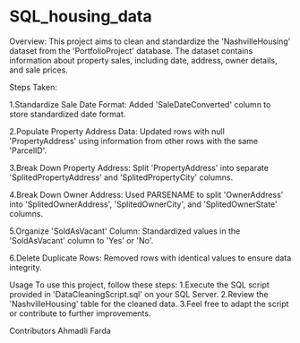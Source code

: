 # SQL_housing_data
Overview:
This project aims to clean and standardize the 'NashvilleHousing' dataset from the 'PortfolioProject' database. The dataset contains information about property sales, including date, address, owner details, and sale prices.

Steps Taken:

1.Standardize Sale Date Format:
Added 'SaleDateConverted' column to store standardized date format.

2.Populate Property Address Data:
Updated rows with null 'PropertyAddress' using information from other rows with the same 'ParcelID'.

3.Break Down Property Address:
Split 'PropertyAddress' into separate 'SplitedPropertyAddress' and 'SplitedPropertyCity' columns.

4.Break Down Owner Address:
Used PARSENAME to split 'OwnerAddress' into 'SplitedOwnerAddress', 'SplitedOwnerCity', and 'SplitedOwnerState' columns.

5.Organize 'SoldAsVacant' Column:
Standardized values in the 'SoldAsVacant' column to 'Yes' or 'No'.

6.Delete Duplicate Rows:
Removed rows with identical values to ensure data integrity.

Usage
To use this project, follow these steps:
1.Execute the SQL script provided in 'DataCleaningScript.sql' on your SQL Server.
2.Review the 'NashvilleHousing' table for the cleaned data.
3.Feel free to adapt the script or contribute to further improvements.

Contributors
Ahmadli Farda
